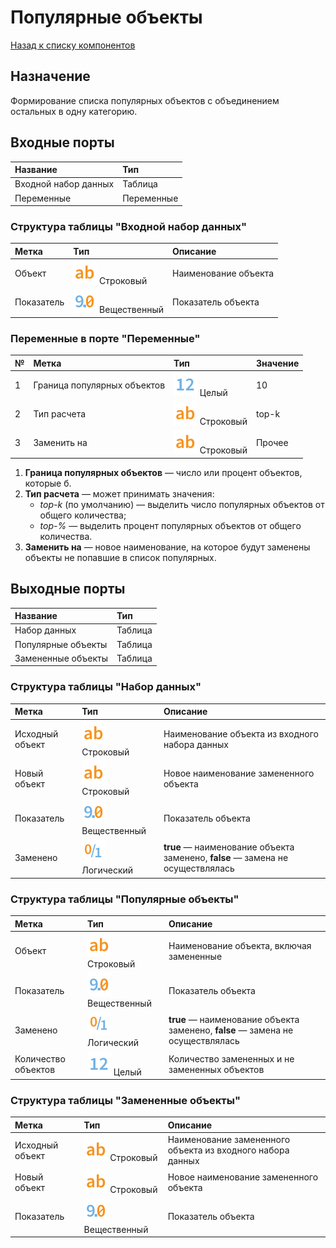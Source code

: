 # Популярные объекты

[Назад к списку компонентов](../README.md)

## Назначение

Формирование списка популярных объектов с объединением остальных в одну категорию.

## Входные порты

| Название              | Тип        |
|:----------------------|:-----------|
| Входной набор данных  | Таблица    |
| Переменные            | Переменные |

### Структура таблицы "Входной набор данных"

| Метка         | Тип                                    | Описание                |
|:--------------|:---------------------------------------|:------------------------|
| Объект        | ![](./img/string.svg) Строковый        | Наименование объекта    |
| Показатель    | ![](./img/realnumber.svg) Вещественный | Показатель объекта      |

### Переменные в порте "Переменные"

| № | Метка                         | Тип                                 | Значение   |
|:--|:------------------------------|:------------------------------------|:-----------|
| 1 | Граница популярных объектов   | ![](./img/integer.svg) Целый        | 10         |
| 2 | Тип расчета                   | ![](./img/string.svg) Строковый     | top-k      |
| 3 | Заменить на                   | ![](./img/string.svg) Строковый     | Прочее     |

1. **Граница популярных объектов** — число или процент объектов, которые б.
2. **Тип расчета** — может принимать значения:
   * *top-k* (по умолчанию) — выделить число популярных объектов от общего количества;
   * *top-%* — выделить процент популярных объектов от общего количества.
3. **Заменить на** — новое наименование, на которое будут заменены объекты не попавшие в список популярных.

## Выходные порты

| Название              | Тип        |
|:----------------------|:-----------|
| Набор данных          | Таблица    |
| Популярные объекты    | Таблица    |
| Замененные объекты    | Таблица    |

### Структура таблицы "Набор данных"

| Метка             | Тип                                      | Описание                                                                      |
|:------------------|:-----------------------------------------|:------------------------------------------------------------------------------|
| Исходный объект   | ![](./img/string.svg) Строковый          | Наименование объекта из входного набора данных                                |
| Новый объект      | ![](./img/string.svg) Строковый          | Новое наименование замененного объекта                                        |
| Показатель        | ![](./img/realnumber.svg) Вещественный   | Показатель объекта                                                            |
| Заменено          | ![](./img/logical.svg) Логический        | **true** — наименование объекта заменено, **false** — замена не осуществлялась|

### Структура таблицы "Популярные объекты"

| Метка               | Тип                                      | Описание                                                                             |
|:--------------------|:-----------------------------------------|:-------------------------------------------------------------------------------------|
| Объект              | ![](./img/string.svg) Строковый          | Наименование объекта, включая замененные                                             |
| Показатель          | ![](./img/realnumber.svg) Вещественный   | Показатель объекта                                                                   |
| Заменено            | ![](./img/logical.svg) Логический        | **true** — наименование объекта заменено, **false** — замена не осуществлялась       |
| Количество объектов | ![](./img/integer.svg) Целый             | Количество замененных и не замененных объектов                                       |

### Структура таблицы "Замененные объекты"

| Метка             | Тип                                      | Описание                                                     |
|:------------------|:-----------------------------------------|:-------------------------------------------------------------|
| Исходный объект   | ![](./img/string.svg) Строковый          | Наименование замененного объекта из входного набора данных   |
| Новый объект      | ![](./img/string.svg) Строковый          | Новое наименование замененного объекта                       |
| Показатель        | ![](./img/realnumber.svg) Вещественный   | Показатель объекта                                           |